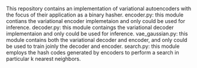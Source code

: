 This repository contains an implementation of variational autoencoders with the focus of their application as a binary hasher. 
encoder.py: this module contians the variational encoder implemetaion and only could be used for inference.
decoder.py: this module contaings the variational decoder implementaion and only could be used for inference.
vae_gaussian.py: this module contains both the variational decoder and encoder, and only could be used to train joinly the decoder and 
encoder.
search.py: this module employs the hash codes generated by encoders to perform a search in particular k nearest neighbors.
